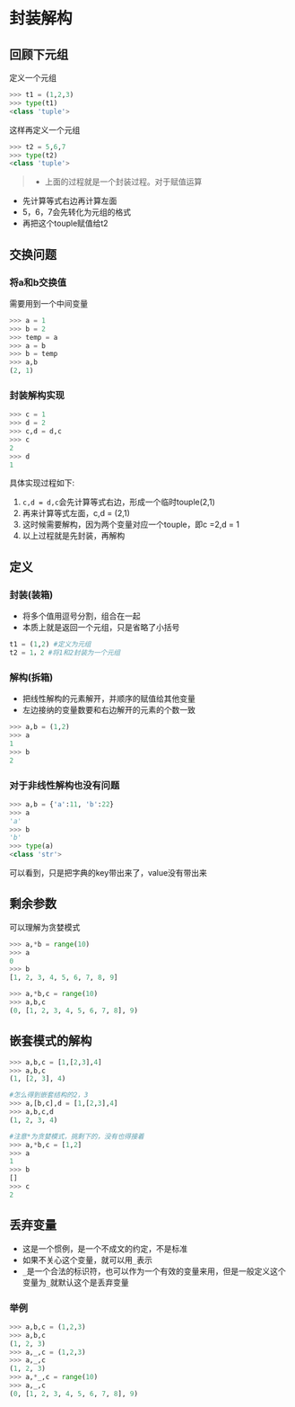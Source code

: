 # 封装解构

## 回顾下元组

定义一个元组
```python
>>> t1 = (1,2,3)
>>> type(t1)
<class 'tuple'>
```

这样再定义一个元组
```python
>>> t2 = 5,6,7
>>> type(t2)
<class 'tuple'>
```
>- 上面的过程就是一个封装过程。对于赋值运算
- 先计算等式右边再计算左面
- 5，6，7会先转化为元组的格式
- 再把这个touple赋值给t2


## 交换问题

### 将a和b交换值
需要用到一个中间变量
```python
>>> a = 1
>>> b = 2
>>> temp = a
>>> a = b
>>> b = temp
>>> a,b
(2, 1)
```

### 封装解构实现
```python
>>> c = 1
>>> d = 2
>>> c,d = d,c
>>> c
2
>>> d
1
```
具体实现过程如下:
1. `c,d = d,c`会先计算等式右边，形成一个临时touple(2,1)
2. 再来计算等式左面，c,d = (2,1)
3. 这时候需要解构，因为两个变量对应一个touple，即c =2,d = 1
4. 以上过程就是先封装，再解构


## 定义

### 封装(装箱)
- 将多个值用逗号分割，组合在一起
- 本质上就是返回一个元组，只是省略了小括号


```python
t1 = (1,2) #定义为元组
t2 = 1，2 #将1和2封装为一个元组
```

### 解构(拆箱)
- 把线性解构的元素解开，并顺序的赋值给其他变量
- 左边接纳的变量数要和右边解开的元素的个数一致


```python
>>> a,b = (1,2)
>>> a
1
>>> b
2
```


### 对于非线性解构也没有问题

```python
>>> a,b = {'a':11, 'b':22}
>>> a
'a'
>>> b
'b'
>>> type(a)
<class 'str'>
```
可以看到，只是把字典的key带出来了，value没有带出来


## 剩余参数
可以理解为贪婪模式
```python
>>> a,*b = range(10)
>>> a
0
>>> b
[1, 2, 3, 4, 5, 6, 7, 8, 9]

>>> a,*b,c = range(10)
>>> a,b,c
(0, [1, 2, 3, 4, 5, 6, 7, 8], 9)
```

## 嵌套模式的解构

```python
>>> a,b,c = [1,[2,3],4]
>>> a,b,c
(1, [2, 3], 4)

#怎么得到嵌套结构的2，3
>>> a,[b,c],d = [1,[2,3],4]
>>> a,b,c,d
(1, 2, 3, 4)

#注意*为贪婪模式，挑剩下的，没有也得接着
>>> a,*b,c = [1,2]
>>> a
1
>>> b
[]
>>> c
2
```

## 丢弃变量
- 这是一个惯例，是一个不成文的约定，不是标准
- 如果不关心这个变量，就可以用`_`表示
- `_`是一个合法的标识符，也可以作为一个有效的变量来用，但是一般定义这个变量为`_`就默认这个是丢弃变量

### 举例

```python
>>> a,b,c = (1,2,3)
>>> a,b,c
(1, 2, 3)
>>> a,_,c = (1,2,3)
>>> a,_,c
(1, 2, 3)
>>> a,*_,c = range(10)
>>> a,_,c
(0, [1, 2, 3, 4, 5, 6, 7, 8], 9)
```

